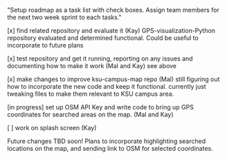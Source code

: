 "Setup roadmap as a task list with check boxes. Assign team members for the next two week sprint to each tasks."

[x] find related repository and evaluate it (Kay) GPS-visualization-Python repository evaluated and determined functional. Could be useful to incorporate to future plans

[x] test repository and get it running, reporting on any issues and documenting how to make it work (Mal and Kay) see above

[x] make changes to improve ksu-campus-map repo (Mal) still figuring out how to incorporate the new code and keep it functional. currently just tweaking files to make them relevant to KSU campus area.

[in progress] set up OSM API Key and write code to bring up GPS coordinates for searched areas on the map. (Mal and Kay)

[ ] work on splash screen (Kay)

Future changes TBD soon! Plans to incorporate highlighting searched locations on the map, and sending link to OSM for selected coordinates.
